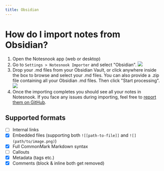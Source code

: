 ```yaml
---
title: Obsidian
---
```


# How do I import notes from Obsidian?

1. Open the Notesnook app (web or desktop)
2. Go to `Settings > Notesnook Importer` and select "Obsidian".
   ![](/static/obsidian-importer/1.png)
3. Drop your .md files from your Obsidian Vault, or click anywhere inside the box to browse and select your .md files. You can also provide a .zip file containing all your Obsidian .md files. Then click "Start processing".
   ![](/static/obsidian-importer/2.png)
4. Once the importing completes you should see all your notes in Notesnook. If you face any issues during importing, feel free to [report them on GitHub](https://github.com/streetwriters/notesnook-importer).

## Supported formats

- [ ] Internal links
- [x] Embedded files (supporting both `![[path-to-file]]` and `![](path/to/image.png)`)
- [x] Full CommonMark Markdown syntax
- [ ] Callouts
- [x] Metadata (tags etc.)
- [x] Comments (block & inline both get removed)
